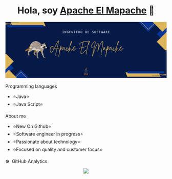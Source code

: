 <div align="center">
<h1 align="center">Hola, soy <a href="https://aristi.dev">Apache El Mapache</a> 👋</h1>
</div>
<img src =https://github.com/Apache-Mapach3/Apache-Mapach3/blob/main/Banner%20Apache.png?raw=true>


Programming languages

- ⭐Java⭐ 
- ⭐Java Script⭐ 

About me

- ⭐New On Github⭐ 
- ⭐Software engineer in progress⭐ 
- ⭐Passionate about technology⭐ 
- ⭐Focused on quality and customer focus⭐ 


⚙️ &nbsp;GitHub Analytics

<p align="center">
<a href="https://github.com/Apache-Mapach3">
  <img height="180em" src="https://github-readme-stats-eight-theta.vercel.app/api?username=Apache-Mapach3&show_icons=true&theme=algolia&include_all_commits=true&count_private=true"/>
 
</a>
</p>
